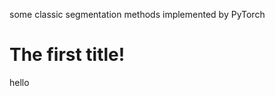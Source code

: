 some classic segmentation methods implemented by PyTorch
# The first title!
[cv]: https://www.typora.io/#windows
hello
